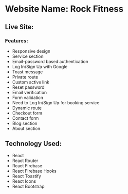 # Website Name: Rock Fitness
## Live Site: 

### Features:
- Responsive design
- Service section
- Email-password based authentication
- Log In/Sign Up with Google
- Toast message
- Private route
- Custom active link
- Reset password
- Email verification
- Form validation
- Need to Log In/Sign Up for booking service
- Dynamic route
- Checkout form
- Contact form
- Blog section
- About section

## Technology Used:

- React
- React Router
- React Firebase
- React Firebase Hooks
- React Toastify
- React Icons
- React Bootstrap